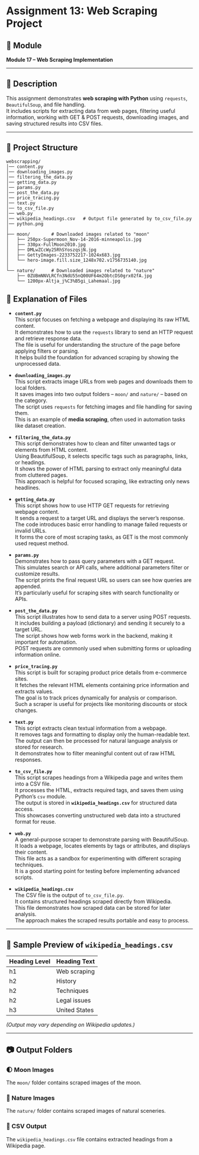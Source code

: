 # Assignment 13: Web Scraping Project  

## 📌 Module  
**Module 17 – Web Scraping Implementation**  

---

## 📄 Description  
This assignment demonstrates **web scraping with Python** using `requests`, `BeautifulSoup`, and file handling.  
It includes scripts for extracting data from web pages, filtering useful information, working with GET & POST requests, downloading images, and saving structured results into CSV files.  

---

## 📂 Project Structure  

```plaintext
webscrapping/
│── content.py
│── downloading_images.py
│── filtering_the_data.py
│── getting_data.py
│── params.py
│── post_the_data.py
│── price_tracing.py
│── text.py
│── to_csv_file.py
│── web.py
│── wikipedia_headings.csv   # Output file generated by to_csv_file.py
│── python.png
│
├── moon/        # Downloaded images related to "moon"
│   ├── 250px-Supermoon_Nov-14-2016-minneapolis.jpg
│   ├── 330px-FullMoon2010.jpg
│   ├── DMLwZCcWy25RhSYoszqsjN.jpg
│   ├── GettyImages-2233752217-1024x683.jpg
│   └── hero-image.fill.size_1248x702.v1756735140.jpg
│
└── nature/      # Downloaded images related to "nature"
    ├── 0ZUBmNNVLRCfn3NdU55nQ00UF64m2ObtcDS0grx02fA.jpg
    └── 1200px-Altja_j%C3%B5gi_Lahemaal.jpg
```
## 📝 Explanation of Files  

- **`content.py`**  
  This script focuses on fetching a webpage and displaying its raw HTML content.  
  It demonstrates how to use the `requests` library to send an HTTP request and retrieve response data.  
  The file is useful for understanding the structure of the page before applying filters or parsing.  
  It helps build the foundation for advanced scraping by showing the unprocessed data.  

- **`downloading_images.py`**  
  This script extracts image URLs from web pages and downloads them to local folders.  
  It saves images into two output folders – `moon/` and `nature/` – based on the category.  
  The script uses `requests` for fetching images and file handling for saving them.  
  This is an example of **media scraping**, often used in automation tasks like dataset creation.  

- **`filtering_the_data.py`**  
  This script demonstrates how to clean and filter unwanted tags or elements from HTML content.  
  Using BeautifulSoup, it selects specific tags such as paragraphs, links, or headings.  
  It shows the power of HTML parsing to extract only meaningful data from cluttered pages.  
  This approach is helpful for focused scraping, like extracting only news headlines.  

- **`getting_data.py`**  
  This script shows how to use HTTP GET requests for retrieving webpage content.  
  It sends a request to a target URL and displays the server’s response.  
  The code introduces basic error handling to manage failed requests or invalid URLs.  
  It forms the core of most scraping tasks, as GET is the most commonly used request method.  

- **`params.py`**  
  Demonstrates how to pass query parameters with a GET request.  
  This simulates search or API calls, where additional parameters filter or customize results.  
  The script prints the final request URL so users can see how queries are appended.  
  It’s particularly useful for scraping sites with search functionality or APIs.  

- **`post_the_data.py`**  
  This script illustrates how to send data to a server using POST requests.  
  It includes building a payload (dictionary) and sending it securely to a target URL.  
  The script shows how web forms work in the backend, making it important for automation.  
  POST requests are commonly used when submitting forms or uploading information online.  

- **`price_tracing.py`**  
  This script is built for scraping product price details from e-commerce sites.  
  It fetches the relevant HTML elements containing price information and extracts values.  
  The goal is to track prices dynamically for analysis or comparison.  
  Such a scraper is useful for projects like monitoring discounts or stock changes.  

- **`text.py`**  
  This script extracts clean textual information from a webpage.  
  It removes tags and formatting to display only the human-readable text.  
  The output can then be processed for natural language analysis or stored for research.  
  It demonstrates how to filter meaningful content out of raw HTML responses.  

- **`to_csv_file.py`**  
  This script scrapes headings from a Wikipedia page and writes them into a CSV file.  
  It processes the HTML, extracts required tags, and saves them using Python’s `csv` module.  
  The output is stored in **`wikipedia_headings.csv`** for structured data access.  
  This showcases converting unstructured web data into a structured format for reuse.  

- **`web.py`**  
  A general-purpose scraper to demonstrate parsing with BeautifulSoup.  
  It loads a webpage, locates elements by tags or attributes, and displays their content.  
  This file acts as a sandbox for experimenting with different scraping techniques.  
  It is a good starting point for testing before implementing advanced scripts.  

- **`wikipedia_headings.csv`**  
  The CSV file is the output of `to_csv_file.py`.  
  It contains structured headings scraped directly from Wikipedia.  
  This file demonstrates how scraped data can be stored for later analysis.  
  The approach makes the scraped results portable and easy to process.  
  
---

## 📑 Sample Preview of `wikipedia_headings.csv`  

| Heading Level | Heading Text          |
|---------------|----------------------|
| h1            | Web scraping         |
| h2            | History              |
| h2            | Techniques           |
| h2            | Legal issues         |
| h3            | United States        |

*(Output may vary depending on Wikipedia updates.)*  

---

## 📷 Output Folders  

### 🌓 Moon Images  
The `moon/` folder contains scraped images of the moon.  

### 🌿 Nature Images  
The `nature/` folder contains scraped images of natural sceneries.  

### 📑 CSV Output  

The `wikipedia_headings.csv` file contains extracted headings from a Wikipedia page.  




